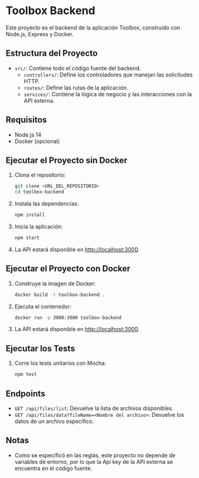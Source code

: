 # Toolbox Backend

Este proyecto es el backend de la aplicación Toolbox, construido con Node.js, Express y Docker.

## Estructura del Proyecto

- `src/`: Contiene todo el código fuente del backend.
  - `controllers/`: Define los controladores que manejan las solicitudes HTTP.
  - `routes/`: Define las rutas de la aplicación.
  - `services/`: Contiene la lógica de negocio y las interacciones con la API externa.

## Requisitos

- Node.js 14
- Docker (opcional)

## Ejecutar el Proyecto sin Docker

1. Clona el repositorio:
    ```bash
    git clone <URL_DEL_REPOSITORIO>
    cd toolbox-backend
    ```

2. Instala las dependencias:
    ```bash
    npm install
    ```

3. Inicia la aplicación:
    ```bash
    npm start
    ```

4. La API estará disponible en [http://localhost:3000](http://localhost:3000).

## Ejecutar el Proyecto con Docker

1. Construye la imagen de Docker:
    ```bash
    docker build -t toolbox-backend .
    ```

2. Ejecuta el contenedor:
    ```bash
    docker run -p 3000:3000 toolbox-backend
    ```

3. La API estará disponible en [http://localhost:3000](http://localhost:3000).

## Ejecutar los Tests

1. Corre los tests unitarios con Mocha:
    ```bash
    npm test
    ```

## Endpoints

- `GET /api/files/list`: Devuelve la lista de archivos disponibles.
- `GET /api/files/data?fileName=<Nombre del archivo>`: Devuelve los datos de un archivo específico.

## Notas

- Como se especificó en las reglas, este proyecto no depende de variables de entorno, por lo que la Api key de la API externa se encuentra en el código fuente.
